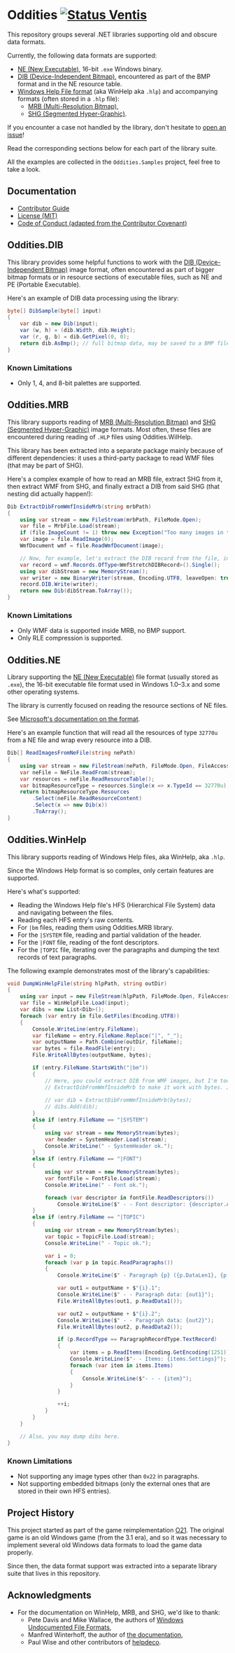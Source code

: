 Oddities [![Status Ventis][status-ventis]][andivionian-status-classifier]
========
This repository groups several .NET libraries supporting old and obscure data formats.

Currently, the following data formats are supported:
- [NE (New Executable)][wikipedia.ne], 16-bit `.exe` Windows binary.
- [DIB (Device-Independent Bitmap)][microsoft.dib], encountered as part of the BMP format and in the NE resource table.
- [Windows Help File format][docs.winhelp] (aka WinHelp aka `.hlp`) and accompanying formats (often stored in a `.hlp` file):
  - [MRB (Multi-Resolution Bitmap)][file-info.mrb],
  - [SHG (Segmented Hyper-Graphic)][file-info.shg].

If you encounter a case not handled by the library, don't hesitate to [open an issue][issues]! 

Read the corresponding sections below for each part of the library suite.

All the examples are collected in the `Oddities.Samples` project, feel free to take a look.

Documentation
-------------
- [Contributor Guide][docs.contributing]
- [License (MIT)][docs.license]
- [Code of Conduct (adapted from the Contributor Covenant)][docs.code-of-conduct]

Oddities.DIB
------------
This library provides some helpful functions to work with the [DIB (Device-Independent Bitmap)][microsoft.dib] image format, often encountered as part of bigger bitmap formats or in resource sections of executable files, such as NE and PE (Portable Executable).

Here's an example of DIB data processing using the library:

```csharp
byte[] DibSample(byte[] input)
{
    var dib = new Dib(input);
    var (w, h) = (dib.Width, dib.Height);
    var (r, g, b) = dib.GetPixel(0, 0);
    return dib.AsBmp(); // full bitmap data, may be saved to a BMP file
}
```

### Known Limitations
- Only 1, 4, and 8-bit palettes are supported.

Oddities.MRB
------------
This library supports reading of [MRB (Multi-Resolution Bitmap)][file-info.mrb] and [SHG (Segmented Hyper-Graphic)][file-info.shg] image formats. Most often, these files are encountered during reading of `.HLP` files using Oddities.WilHelp.

This library has been extracted into a separate package mainly because of different dependencies: it uses a third-party package to read WMF files (that may be part of SHG).

Here's a complex example of how to read an MRB file, extract SHG from it, then extract WMF from SHG, and finally extract a DIB from said SHG (that nesting did actually happen!):

```csharp
Dib ExtractDibFromWmfInsideMrb(string mrbPath)
{
    using var stream = new FileStream(mrbPath, FileMode.Open);
    var file = MrbFile.Load(stream);
    if (file.ImageCount != 1) throw new Exception("Too many images in the file");
    var image = file.ReadImage(0);
    WmfDocument wmf = file.ReadWmfDocument(image);

    // Now, for example, let's extract the DIB record from the file, in case the file only stores a single bitmap:
    var record = wmf.Records.OfType<WmfStretchDIBRecord>().Single();
    using var dibStream = new MemoryStream();
    var writer = new BinaryWriter(stream, Encoding.UTF8, leaveOpen: true);
    record.DIB.Write(writer);
    return new Dib(dibStream.ToArray());
}
```

### Known Limitations
- Only WMF data is supported inside MRB, no BMP support.
- Only RLE compression is supported.

Oddities.NE
-----------
Library supporting the [NE (New Executable)][wikipedia.ne] file format (usually stored as `.exe`), the 16-bit executable file format used in Windows 1.0–3.x and some other operating systems.

The library is currently focused on reading the resource sections of NE files.

See [Microsoft's documentation on the format][microsoft.ne].

Here's an example function that will read all the resources of type `32770u` from a NE file and wrap every resource into a DIB.

```csharp
Dib[] ReadImagesFromNeFile(string nePath)
{
    using var stream = new FileStream(nePath, FileMode.Open, FileAccess.Read);
    var neFile = NeFile.ReadFrom(stream);
    var resources = neFile.ReadResourceTable();
    var bitmapResourceType = resources.Single(x => x.TypeId == 32770u);
    return bitmapResourceType.Resources
        .Select(neFile.ReadResourceContent)
        .Select(x => new Dib(x))
        .ToArray();
}
```

Oddities.WinHelp
----------------
This library supports reading of Windows Help files, aka WinHelp, aka `.hlp`.

Since the Windows Help format is so complex, only certain features are supported.

Here's what's supported:
- Reading the Windows Help file's HFS (Hierarchical File System) data and navigating between the files.
- Reading each HFS entry's raw contents.
- For `|bm` files, reading them using Oddities.MRB library.
- For the `|SYSTEM` file, reading and partial validation of the header.
- For the `|FONT` file, reading of the font descriptors.
- For the `|TOPIC` file, iterating over the paragraphs and dumping the text records of text paragraphs.

The following example demonstrates most of the library's capabilities:

```csharp
void DumpWinHelpFile(string hlpPath, string outDir)
{
    using var input = new FileStream(hlpPath, FileMode.Open, FileAccess.Read);
    var file = WinHelpFile.Load(input);
    var dibs = new List<Dib>();
    foreach (var entry in file.GetFiles(Encoding.UTF8))
    {
        Console.WriteLine(entry.FileName);
        var fileName = entry.FileName.Replace("|", "_");
        var outputName = Path.Combine(outDir, fileName);
        var bytes = file.ReadFile(entry);
        File.WriteAllBytes(outputName, bytes);

        if (entry.FileName.StartsWith("|bm"))
        {
            // Here, you could extract DIB from WMF images, but I'm too lazy to update the signature of
            // ExtractDibFromWmfInsideMrb to make it work with bytes. Just imagine it works.
            
            // var dib = ExtractDibFromWmfInsideMrb(bytes);
            // dibs.Add(dib);
        }
        else if (entry.FileName == "|SYSTEM")
        {
            using var stream = new MemoryStream(bytes);
            var header = SystemHeader.Load(stream);
            Console.WriteLine(" - SystemHeader ok.");
        }
        else if (entry.FileName == "|FONT")
        {
            using var stream = new MemoryStream(bytes);
            var fontFile = FontFile.Load(stream);
            Console.WriteLine(" - Font ok.");

            foreach (var descriptor in fontFile.ReadDescriptors())
                Console.WriteLine($" - - Font descriptor: {descriptor.Attributes}");
        }
        else if (entry.FileName == "|TOPIC")
        {
            using var stream = new MemoryStream(bytes);
            var topic = TopicFile.Load(stream);
            Console.WriteLine(" - Topic ok.");

            var i = 0;
            foreach (var p in topic.ReadParagraphs())
            {
                Console.WriteLine($" - Paragraph {p} ({p.DataLen1}, {p.DataLen2}) ok.");

                var out1 = outputName + $"{i}.1";
                Console.WriteLine($" - - Paragraph data: {out1}");
                File.WriteAllBytes(out1, p.ReadData1());

                var out2 = outputName + $"{i}.2";
                Console.WriteLine($" - - Paragraph data: {out2}");
                File.WriteAllBytes(out2, p.ReadData2());

                if (p.RecordType == ParagraphRecordType.TextRecord)
                {
                    var items = p.ReadItems(Encoding.GetEncoding(1251));
                    Console.WriteLine($"- - Items: {items.Settings}");
                    foreach (var item in items.Items)
                    {
                        Console.WriteLine($"- - - {item}");
                    }
                }

                ++i;
            }
        }
    }

    // Also, you may dump dibs here.
}
```

### Known Limitations
- Not supporting any image types other than `0x22` in paragraphs.
- Not supporting embedded bitmaps (only the external ones that are stored in their own HFS entries).

Project History
---------------
This project started as part of the game reimplementation [O21][o21]. The original game is an old Windows game (from the 3.1 era), and so it was necessary to implement several old Windows data formats to load the game data properly.

Since then, the data format support was extracted into a separate library suite that lives in this repository.

Acknowledgments
---------------
- For the documentation on WinHelp, MRB, and SHG, we'd like to thank:
  - Pete Davis and Mike Wallace, the authors of [Windows Undocumented File Formats][book.windows-undocumented-file-formats],
  - Manfred Winterhoff, the author of [the documentation][docs.winhelp],
  - Paul Wise and other contributors of [helpdeco][].

[andivionian-status-classifier]: https://github.com/ForNeVeR/andivionian-status-classifier#status-ventis-
[book.windows-undocumented-file-formats]: https://a.co/d/dq5fCoj
[docs.code-of-conduct]: CODE_OF_CONDUCT.md
[docs.contributing]: CONTRIBUTING.md
[docs.license]: LICENSE.md
[docs.winhelp]: http://www.oocities.org/mwinterhoff/helpfile.htm
[file-info.mrb]: https://fileinfo.com/extension/mrb
[file-info.shg]: https://fileinfo.com/extension/shg
[helpdeco]: https://github.com/pmachapman/helpdeco
[issues]: https://github.com/ForNeVeR/Oddities/issues 
[microsoft.dib]: https://learn.microsoft.com/en-us/windows/win32/gdi/device-independent-bitmaps
[microsoft.ne]: https://jeffpar.github.io/kbarchive/kb/065/Q65122/
[o21]: https://github.com/ForNeVeR/O21
[status-ventis]: https://img.shields.io/badge/status-ventis-yellow.svg
[wikipedia.ne]: https://en.wikipedia.org/wiki/New_Executable
